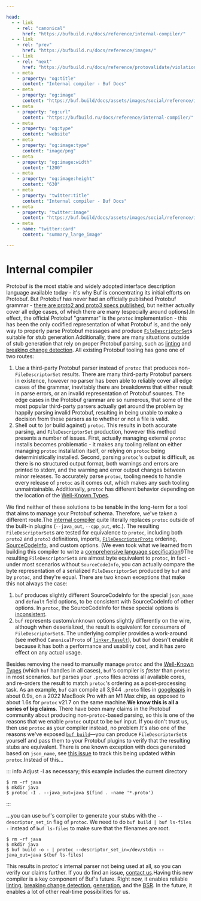 ```yaml
---

head:
  - - link
    - rel: "canonical"
      href: "https://bufbuild.ru/docs/reference/internal-compiler/"
  - - link
    - rel: "prev"
      href: "https://bufbuild.ru/docs/reference/images/"
  - - link
    - rel: "next"
      href: "https://bufbuild.ru/docs/reference/protovalidate/violations/"
  - - meta
    - property: "og:title"
      content: "Internal compiler - Buf Docs"
  - - meta
    - property: "og:image"
      content: "https://buf.build/docs/assets/images/social/reference/internal-compiler.png"
  - - meta
    - property: "og:url"
      content: "https://bufbuild.ru/docs/reference/internal-compiler/"
  - - meta
    - property: "og:type"
      content: "website"
  - - meta
    - property: "og:image:type"
      content: "image/png"
  - - meta
    - property: "og:image:width"
      content: "1200"
  - - meta
    - property: "og:image:height"
      content: "630"
  - - meta
    - property: "twitter:title"
      content: "Internal compiler - Buf Docs"
  - - meta
    - property: "twitter:image"
      content: "https://buf.build/docs/assets/images/social/reference/internal-compiler.png"
  - - meta
    - name: "twitter:card"
      content: "summary_large_image"

---
```


# Internal compiler

Protobuf is the most stable and widely adopted interface description language available today - it's why Buf is concentrating its initial efforts on Protobuf. But Protobuf has never had an officially published Protobuf grammar - [there are proto2 and proto3 specs published](https://protobuf.dev/reference/protobuf/proto3-spec/), but neither actually cover all edge cases, of which there are many (especially around options).In effect, the official Protobuf "grammar" is the `protoc` implementation - this has been the only codified representation of what Protobuf is, and the only way to properly parse Protobuf messages and produce [`FileDescriptorSet`](https://github.com/protocolbuffers/protobuf/blob/master/src/google/protobuf/descriptor.proto)s suitable for stub generation.Additionally, there are many situations outside of stub generation that rely on proper Protobuf parsing, such as [linting](../../lint/overview/) and [breaking change detection](../../breaking/overview/). All existing Protobuf tooling has gone one of two routes:

1.  Use a third-party Protobuf parser instead of `protoc` that produces non-`FileDescriptorSet` results. There are many third-party Protobuf parsers in existence, however no parser has been able to reliably cover all edge cases of the grammar, inevitably there are breakdowns that either result in parse errors, or an invalid representation of Protobuf sources. The edge cases in the Protobuf grammar are so numerous, that some of the most popular third-party parsers actually get around the problem by happily parsing invalid Protobuf, resulting in being unable to make a decision from these parsers as to whether or not a file is valid.
2.  Shell out to (or build against) `protoc`. This results in both accurate parsing, and `FileDescriptorSet` production, however this method presents a number of issues. First, actually managing external `protoc` installs becomes problematic - it makes any tooling reliant on either managing `protoc` installation itself, or relying on `protoc` being deterministically installed. Second, parsing `protoc`'s output is difficult, as there is no structured output format, both warnings and errors are printed to stderr, and the warning and error output changes between minor releases. To accurately parse `protoc`, tooling needs to handle every release of `protoc` as it comes out, which makes any such tooling unmaintainable. Additionally, `protoc` has different behavior depending on the location of the [Well-Known Types](https://protobuf.dev/reference/protobuf/google.protobuf/).

We find neither of these solutions to be tenable in the long-term for a tool that aims to manage your Protobuf schema. Therefore, we've taken a different route.The [internal compiler](https://pkg.go.dev/github.com/bufbuild/protocompile) quite literally replaces `protoc` outside of the built-in plugins (`--java_out`, `--cpp_out`, etc.). The resulting `FileDescriptorSet`s are tested for equivalence to `protoc`, including both `proto2` and `proto3` definitions, imports, [`FileDescriptorProto`](https://github.com/protocolbuffers/protobuf/blob/master/src/google/protobuf/descriptor.proto) ordering, [SourceCodeInfo](https://github.com/protocolbuffers/protobuf/blob/master/src/google/protobuf/descriptor.proto), and custom options. (We even took what we learned from building this compiler to write a [comprehensive language specification](https://protobuf.com/docs/language-spec)!)The resulting `FileDescriptorSet`s are almost byte equivalent to `protoc`, in fact - under most scenarios without `SourceCodeInfo`, you can actually compare the byte representation of a serialized `FileDescriptorSet` produced by `buf` and by `protoc`, and they're equal. There are two known exceptions that make this not always the case:

1.  `buf` produces slightly different SourceCodeInfo for the special `json_name` and `default` field options, to be consistent with SourceCodeInfo of other options. In `protoc`, the SourceCodeInfo for these special options is [inconsistent](https://github.com/protocolbuffers/protobuf/issues/10478).
2.  `buf` represents custom/unknown options slightly differently on the wire, although when deserialized, the result is equivalent for consumers of `FileDescriptorSet`s. The underlying compiler provides a work-around (see method `CanonicalProto` of [`linker.Result`](https://pkg.go.dev/github.com/bufbuild/protocompile@v0.1.0/linker#Result)), but `buf` doesn't enable it because it has both a performance and usability cost, and it has zero effect on any actual usage.

Besides removing the need to manually manage `protoc` and the [Well-Known Types](https://protobuf.dev/reference/protobuf/google.protobuf/) (which `buf` handles in all cases), `buf`'s compiler is _faster_ than `protoc` in most scenarios. `buf` parses your `.proto` files across all available cores, and re-orders the result to match `protoc`'s ordering as a post-processing task. As an example, `buf` can compile all 3,944 `.proto` files in [googleapis](https://github.com/googleapis/googleapis/tree/cb6fbe8784479b22af38c09a5039d8983e894566) in about 0.9s, on a 2022 MacBook Pro with an M1 Max chip, as opposed to about 1.6s for `protoc` v21.7 on the same machine.**We know this is all a series of big claims**. There have been many claims in the Protobuf community about producing non-`protoc`\-based parsing, so this is one of the reasons that we enable `protoc` output to be `buf` input. If you don't trust us, then use `protoc` as your compiler instead, no problem.It's also one of the reasons we've exposed [`buf build`](../../build/overview/)—you can produce `FileDescriptorSet`s yourself and pass them to your Protobuf plugins to verify that the resulting stubs are equivalent. There is one known exception with docs generated based on `json_name`, see [this issue](https://github.com/protocolbuffers/protobuf/issues/5587) to track this being updated within `protoc`.Instead of this...

::: info Adjust -I as necessary; this example includes the current directory

```console
$ rm -rf java
$ mkdir java
$ protoc -I . --java_out=java $(find . -name '*.proto')
```

:::

...you can use `buf`'s compiler to generate your stubs with the `--descriptor_set_in` flag of `protoc`. We need to do `buf build | buf ls-files -` instead of `buf ls-files` to make sure that the filenames are root.

```console
$ rm -rf java
$ mkdir java
$ buf build -o - | protoc --descriptor_set_in=/dev/stdin --java_out=java $(buf ls-files)
```

This results in protoc's internal parser not being used at all, so you can verify our claims further. If you do find an issue, [contact us](../../contact/).Having this new compiler is a key component of Buf's future. Right now, it enables reliable [linting](../../lint/overview/), [breaking change detection](../../breaking/overview/), [generation](../../generate/tutorial/), and the [BSR](../../bsr/). In the future, it enables a lot of other real-time possibilities for us.
